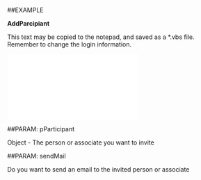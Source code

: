 

##EXAMPLE

**AddParcipiant**

This text may be copied to the notepad, and saved as a *.vbs file. Remember to change the login information.

![](../../Examples/vbs/SOAppointment.AddParticipant.vbs.txt)







##PARAM: pParticipant

Object - The person or associate you want to invite





##PARAM: sendMail

Do you want to send an email to the invited person or associate



